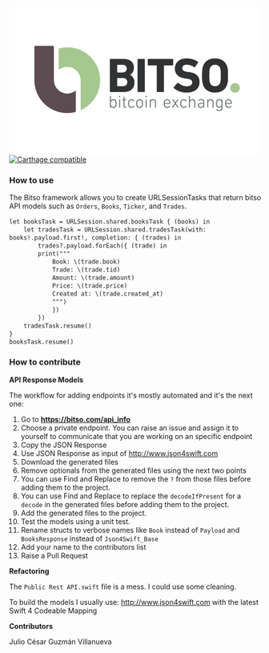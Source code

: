 ![](Assets/banner.png?raw=true)
[![Carthage compatible](https://img.shields.io/badge/Carthage-compatible-4BC51D.svg?style=flat)](https://github.com/Carthage/Carthage)

### How to use

The Bitso framework allows you to create URLSessionTasks that return bitso API models such as `Orders`, `Books`, `Ticker`, and `Trades`.

```
let booksTask = URLSession.shared.booksTask { (books) in
    let tradesTask = URLSession.shared.tradesTask(with: books!.payload.first!, completion: { (trades) in
        trades?.payload.forEach({ (trade) in
        print("""
            Book: \(trade.book)
            Trade: \(trade.tid)
            Amount: \(trade.amount)
            Price: \(trade.price)
            Created at: \(trade.created_at)
            """)
            })
        })
    tradesTask.resume()
}
booksTask.resume()
```

### How to contribute

**API Response Models**

The workflow for adding endpoints it's mostly automated and it's the next one:

1. Go to **https://bitso.com/api_info**
2. Choose a private endpoint. You can raise an issue and assign it to yourself to communicate that you are working on an specific endpoint
3. Copy the JSON Response
4. Use JSON Response as input of http://www.json4swift.com
5. Download the generated files
6. Remove optionals from the generated files using the next two points
7. You can use Find and Replace to remove the `?` from those files before adding them to the project.
8. You can use Find and Replace to replace the `decodeIfPresent` for a `decode` in the generated files before adding them to the project.
9. Add the generated files to the project.
10. Test the models using a unit test.
11. Rename structs to verbose names like `Book` instead of `Payload` and `BooksResponse` instead of `Json4Swift_Base`
12. Add your name to the contributors list
12. Raise a Pull Request

**Refactoring**

The `Public Rest API.swift` file is a mess. I could use some cleaning.

To build the models I usually use: http://www.json4swift.com with the latest Swift 4 Codeable Mapping

**Contributors**

Julio César Guzmán Villanueva
